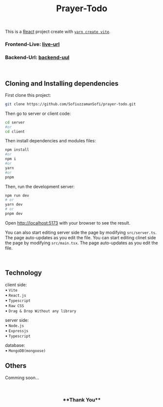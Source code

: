<h1 align="center">
Prayer-Todo
</h1>

<br/>

This is a [React](https://nextjs.org/) project create with [`yarn create vite`](https://vitejs.dev/guide/).

### Frontend-Live: [live-url](https://prayer-todo.vercel.app)

### Backend-Url: [backend-uul](https://prayer-todo-server-via-cli-sofiuzzamansofi.vercel.app)

<br/>

## Cloning and Installing dependencies

First clone this project:

```bash
git clone https://github.com/SofiuzzamanSofi/prayer-todo.git
```
Then go to server or client code:

```bash
cd server
#or
cd client
```

Then install dependencies and modules files:

```bash
npm install
#or
npm i
#or
yarn
#or
pnpm
```

Then, run the development server:

```bash
npm run dev
# or
yarn dev
# or
pnpm dev
```

Open [http://localhost:5173](http://localhost:5173) with your browser to see the result.

You can also start editing server side the page by modifying `src/server.ts`. The page auto-updates as you edit the file.
You can start editing clinet side the page by modifying `src/main.tsx`. The page auto-updates as you edit the file.

<br/>

## Technology


client side:
<br> • `Vite`
<br> • `React.js`
<br> • `Typescript`
<br> • `Raw CSS`
<br> • `Drag & Drop Without any library`

server side:
<br> • `Node.js`
<br> • `Expressjs`
<br> • `Typescript`

database:
<br> • `MongoDB(mongoose)`

## Others

Comming soon...

<br/>

<h3 align="center">
**Thank You**
</h3>